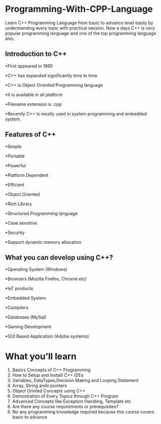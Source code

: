 # Programming-With-CPP-Language
Learn C++ Programming Language from basic to advance level easily by understanding every topic with practical session. Now a days C++ is very popular programming language and one of the top programming language also.

## Introduction to C++

•First appeared in 1985

•C++ has expanded significantly time to time

•C++ is Object Oriented Programming language

•It is available in all platform

•Filename extension is .cpp

•Recently C++ is mostly used in system programming and embedded 
system.

## Features of C++

•Simple

•Portable

•Powerful

•Platform Dependent

•Efficient

•Object Oriented

•Rich Library

•Structured Programming language

•Case sensitive

•Security

•Support dynamic memory allocation

## What you can develop using C++?

•Operating System (Windows)

•Browsers (Mozilla Firefox, Chrome etc)

•IoT products

•Embedded System

•Compilers

•Databases (MySql)

•Gaming Development

•GUI Based Application (Adobe systems)

# What you’ll learn

1. Basics Concepts of C++ Programming
2. How to Setup and Installl C++ IDEs
3. Variables, DataTypes,Decision Making and Looping Statement
4. Array, String ands pointers
5. Object Orinted Concepts using C++
6. Demostration of Every Topics through C++ Program
7. Advanced Concepts like Exception Handling, Template etc
8. Are there any course requirements or prerequisites?
9. No any programming knowledge required because this course covers basic to advance

